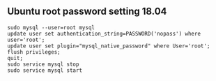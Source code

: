 ## Ubuntu root password setting 18.04
```
sudo mysql --user=root mysql
update user set authentication_string=PASSWORD('nopass') where user='root';
update user set plugin="mysql_native_password" where User='root';
flush privileges;
quit;
sudo service mysql stop
sudo service mysql start
```
